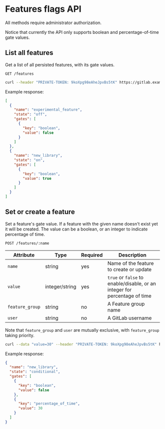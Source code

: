 # Features flags API

All methods require administrator authorization.

Notice that currently the API only supports boolean and percentage-of-time gate
values.

## List all features

Get a list of all persisted features, with its gate values.

```
GET /features
```

```bash
curl --header "PRIVATE-TOKEN: 9koXpg98eAheJpvBs5tK" https://gitlab.example.com/api/v4/features
```

Example response:

```json
[
  {
    "name": "experimental_feature",
    "state": "off",
    "gates": [
      {
        "key": "boolean",
        "value": false
      }
    ]
  },
  {
    "name": "new_library",
    "state": "on",
    "gates": [
      {
        "key": "boolean",
        "value": true
      }
    ]
  }
]
```

## Set or create a feature

Set a feature's gate value. If a feature with the given name doesn't exist yet
it will be created. The value can be a boolean, or an integer to indicate
percentage of time.

```
POST /features/:name
```

| Attribute | Type | Required | Description |
| --------- | ---- | -------- | ----------- |
| `name` | string | yes | Name of the feature to create or update |
| `value` | integer/string | yes | `true` or `false` to enable/disable, or an integer for percentage of time |
| `feature_group` | string | no | A Feature group name |
| `user` | string | no | A GitLab username |

Note that `feature_group` and `user` are mutually exclusive, with
`feature_group` taking priority.

```bash
curl --data "value=30" --header "PRIVATE-TOKEN: 9koXpg98eAheJpvBs5tK" https://gitlab.example.com/api/v4/features/new_library
```

Example response:

```json
{
  "name": "new_library",
  "state": "conditional",
  "gates": [
    {
      "key": "boolean",
      "value": false
    },
    {
      "key": "percentage_of_time",
      "value": 30
    }
  ]
}
```
